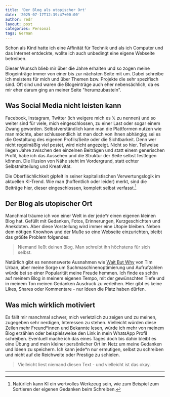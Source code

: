 ```yaml
---
title: 'Der Blog als utopischer Ort'
date: '2025-07-17T12:39:47+00:00'
author: redr
layout: post
categories: Personal
tags: German
---
```

Schon als Kind hatte ich eine Affinität für Technik und als ich Computer und das Internet entdeckte, wollte ich auch unbedingt eine eigene Webseite betreiben.

Dieser Wunsch blieb mir über die Jahre erhalten und so zogen meine Blogeinträge immer von einer bis zur nächsten Seite mit um. Dabei schreibe ich meistens für mich und über Themen bzw. Projekte die sehr spezifisch sind. Oft sind und waren die Blogeinträge auch eher nebensächlich, da es mir eher darum ging an meiner Seite "herumzubasteln".

## Was Social Media nicht leisten kann

Facebook, Instagram, Twitter (ich weigere mich es 𝕏 zu nennen) und so weiter sind für viele, mich eingeschlossen, zu einer Last oder sogar einem Zwang geworden.
Selbstverständlich kann man die Plattformen nutzen wie man möchte, aber schlussendlich ist man doch von ihnen abhängig; sei es die Gestaltung des eigenen Profils/Seite oder die Sichtbarkeit. Denn wer nicht regelmäßig viel postet, wird nicht angezeigt.
Nicht so hier. Teilweise liegen Jahre zwischen den einzelnen Beiträgen und statt einem generischen Profil, habe ich das Aussehen und die Struktur der Seite selbst festlegen können.
Die Illusion von Nähe steht im Vordergrund, statt echter Selbstmitteilung und Kreativität.

Die Oberflächlichkeit gipfelt in seiner kapitalistischen Verwertungslogik im aktuellen KI-Trend. Wie man (hoffentlich oder leider) merkt, sind die Beiträge hier, dieser eingeschlossen, komplett selbst verfasst.[^1]

## Der Blog als utopischer Ort

Manchmal träume ich von einer Welt in der jede\*r einen eigenen kleinen Blog hat. Gefüllt mit Gedanken, Fotos, Erinnerungen, Kurzgeschichten und Anekdoten. Aber diese Vorstellung wird immer eine Utopie bleiben. Neben dem nötigen Knowhow und der Muße so eine Webseite einzurichten, bleibt das größte Problem folgendes:

> Niemand ließt deinen Blog. Man schreibt ihn höchstens für sich selbst.

Natürlich gibt es nennenswerte Ausnahmen wie [Wait But Why](waitbutwhy.com) von Tim Urban, aber meine Sorge um Suchmaschinenoptimierung und Aufrufzahlen würde bei so einer Popularität meine Freude hemmen.
Ich finde es schön auf meinem Blog in meinem eigenen Tempo, mit der gewünschten Tiefe und in meinem Ton meinen Gedanken Ausdruck zu verleihen. Hier gibt es keine Likes, Shares oder Kommentare - nur Ideen die Platz haben dürfen.

## Was mich wirklich motiviert

Es fällt mir manchmal schwer, mich verletzlich zu zeigen und zu meinen, zugegeben sehr nerdigen, Interessen zu stehen. Vielleicht würden diese Zeilen mehr Freund\*innen und Bekannte lesen, würde ich mehr von meinem Blog erzählen oder beispielsweise den Link in mein WhatsApp Profil schreiben.
Eventuell mache ich das eines Tages doch bis dahin bleibt es eine Übung und mein kleiner persönlicher Ort im Netz um meine Gedanken und Ideen zu speichern. Ich kann jede\*n nur ermutigen, selbst zu schreiben und nicht auf die Reichweite oder Prestige zu schielen.

> Vielleicht liest niemand diesen Text - und vielleicht ist das okay.

---

[^1]: Natürlich kann KI ein wertvolles Werkzeug sein, wie zum Beispiel zum Sortieren der eigenen Gedanken beim Schreiben.